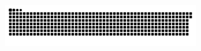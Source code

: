 <picture>
  <source media="(prefers-color-scheme: dark)" srcset="https://raw.githubusercontent.com/MarineHakobyan/MarineHakobyan/b483fb2219a9ce56168bea31adf701157fd94aa2/github-contribution-grid-snake-dark.svg" />
  <source media="(prefers-color-scheme: light)" srcset="https://raw.githubusercontent.com/MarineHakobyan/MarineHakobyan/b483fb2219a9ce56168bea31adf701157fd94aa2/github-contribution-grid-snake.svg" />
  <img alt="github-snake" src="https://raw.githubusercontent.com/MarineHakobyan/MarineHakobyan/b483fb2219a9ce56168bea31adf701157fd94aa2/github-contribution-grid-snake-dark.svg" />
</picture>
